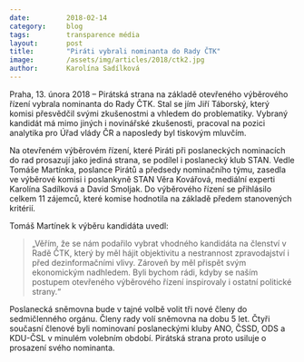 ```yaml
---
date:         2018-02-14
category:     blog
tags:         transparence média
layout:       post
title:        "Piráti vybrali nominanta do Rady ČTK"
image:        /assets/img/articles/2018/ctk2.jpg
author:       Karolína Sadílková
---
```

 
Praha, 13. února 2018 – Pirátská strana na základě otevřeného výběrového řízení vybrala nominanta do Rady ČTK. Stal se jím Jiří Táborský, který komisi přesvědčil svými zkušenostmi a vhledem do problematiky. Vybraný kandidát má mimo jiných i novinářské zkušenosti, pracoval na pozici analytika pro Úřad vlády ČR a naposledy byl tiskovým mluvčím.

Na otevřeném výběrovém řízení, které Piráti při poslaneckých nominacích do rad prosazují jako jediná strana, se podílel i poslanecký klub STAN. Vedle Tomáše Martínka, poslance Pirátů a předsedy nominačního týmu, zasedla ve výběrové komisi i poslankyně STAN Věra Kovářová, mediální experti Karolína Sadílková a David Smoljak. Do výběrového řízení se přihlásilo celkem 11 zájemců, které komise hodnotila na základě předem stanovených kritérií.

Tomáš Martínek k výběru kandidáta uvedl: 

> „Věřím, že se nám podařilo vybrat vhodného kandidáta na členství v Radě ČTK, který by měl hájit objektivitu a nestrannost zpravodajství i před dezinformačními vlivy. Zároveň by měl přispět svým ekonomickým nadhledem. Byli bychom rádi, kdyby se naším postupem otevřeného výběrového řízení inspirovaly i ostatní politické strany.“

Poslanecká sněmovna bude v tajné volbě volit tři nové členy do sedmičlenného orgánu. Členy rady volí sněmovna na dobu 5 let. Čtyři současní členové byli nominovaní poslaneckými kluby ANO, ČSSD, ODS a KDU-ČSL v minulém volebním období. Pirátská strana proto usiluje o prosazení svého nominanta.
 
